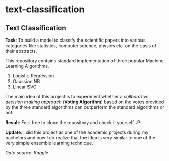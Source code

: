 # text-classification
<h2>Text Classification</h2>

**Task**: To build a model to classify the scientific papers into various categories like statistics, computer science, physics etc. on the basis of their abstracts.

This repository contains standard implementation of three popular Machine Learning Algorithms.
1. Logistic Regression
2. Gaussian NB
3. Linear SVC

The main idea of this project is to experiment whether a <i>collborative decision making approach</i> (**Voting Algorithm**) based on the votes provided by the three standard algorithms can outperform the standard algorithms or not.

**Result**: Feel free to clone the repository and check it yourself. :P

**Update**: I did this project as one of the academic projects during my bachelors and now I do realize that the idea is very similar to one of the very simple ensemble learning technique.

<i>Data source: Kaggle</i>
